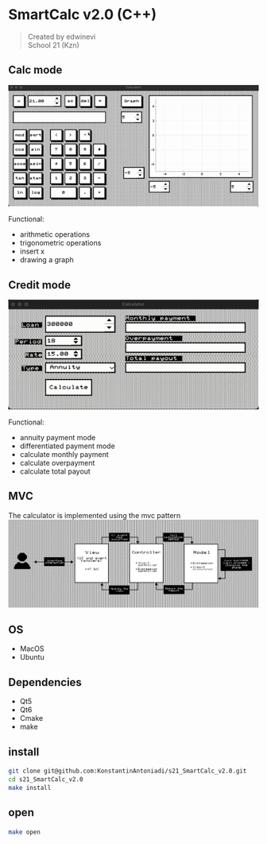 # SmartCalc v2.0 (C++)
> Created by edwinevi  
> School 21 (Kzn)

## Calc mode
![calc mode](misc/gif/calc_mode.gif)

Functional:
- arithmetic operations
- trigonometric operations
- insert x
- drawing a graph

## Credit mode
![credit mode](misc/gif/credit_mode.gif)

Functional:
- annuity payment mode
- differentiated payment mode
- calculate monthly payment
- calculate overpayment
- calculate total payout

## MVC
The calculator is implemented using the mvc pattern
![mvc](misc/img/mvc.png)

## OS
- MacOS
- Ubuntu

## Dependencies
- Qt5
- Qt6
- Cmake
- make

## install
```bash
git clone git@github.com:KonstantinAntoniadi/s21_SmartCalc_v2.0.git
cd s21_SmartCalc_v2.0
make install
```

## open
```bash
make open
```
